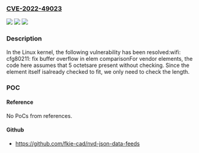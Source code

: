 ### [CVE-2022-49023](https://cve.mitre.org/cgi-bin/cvename.cgi?name=CVE-2022-49023)
![](https://img.shields.io/static/v1?label=Product&message=Linux&color=blue)
![](https://img.shields.io/static/v1?label=Version&message=0b8fb8235be8%3C%20f5c2ec288a86%20&color=brighgreen)
![](https://img.shields.io/static/v1?label=Vulnerability&message=n%2Fa&color=brighgreen)

### Description

In the Linux kernel, the following vulnerability has been resolved:wifi: cfg80211: fix buffer overflow in elem comparisonFor vendor elements, the code here assumes that 5 octetsare present without checking. Since the element itself isalready checked to fit, we only need to check the length.

### POC

#### Reference
No PoCs from references.

#### Github
- https://github.com/fkie-cad/nvd-json-data-feeds

